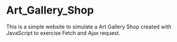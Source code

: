 # Art_Gallery_Shop
This is a simple website to simulate a Art Gallery Shop created with JavaScript to exercise Fetch and Ajax request.
